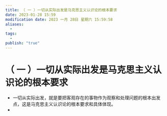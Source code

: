 ```yaml
---
title: （ 一 ）一切从实际出发是马克思主义认识论的根本要求
date: 2023-01-28 15:59
modification date: 2023 一月 28日 星期六 15:59:58
aliases:
  - 
tags:
  - 
publish: "true"
---
```


# （ 一 ）一切从实际出发是马克思主义认识论的根本要求

- 一切从实际出发，就是要把客观存在的事物作为观察和处理问题的根本出发点，这是马克思主义认识论的根本要求和具体体现。
- 